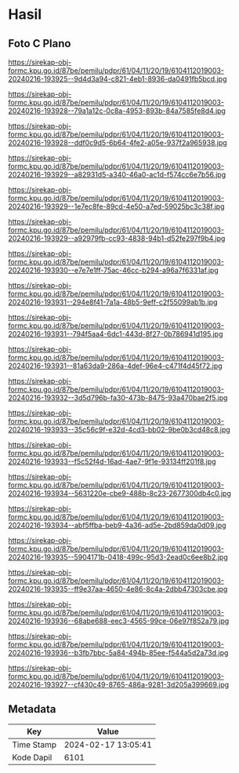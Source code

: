 # Hasil

## Foto C Plano

https://sirekap-obj-formc.kpu.go.id/87be/pemilu/pdpr/61/04/11/20/19/6104112019003-20240216-193925--9d4d3a94-c821-4eb1-8936-da0491fb5bcd.jpg

https://sirekap-obj-formc.kpu.go.id/87be/pemilu/pdpr/61/04/11/20/19/6104112019003-20240216-193928--79a1a12c-0c8a-4953-893b-84a7585fe8d4.jpg

https://sirekap-obj-formc.kpu.go.id/87be/pemilu/pdpr/61/04/11/20/19/6104112019003-20240216-193928--ddf0c9d5-6b64-4fe2-a05e-937f2a965938.jpg

https://sirekap-obj-formc.kpu.go.id/87be/pemilu/pdpr/61/04/11/20/19/6104112019003-20240216-193929--a82931d5-a340-46a0-ac1d-f574cc6e7b56.jpg

https://sirekap-obj-formc.kpu.go.id/87be/pemilu/pdpr/61/04/11/20/19/6104112019003-20240216-193929--1e7ec8fe-89cd-4e50-a7ed-59025bc3c38f.jpg

https://sirekap-obj-formc.kpu.go.id/87be/pemilu/pdpr/61/04/11/20/19/6104112019003-20240216-193929--a92979fb-cc93-4838-94b1-d52fe297f9b4.jpg

https://sirekap-obj-formc.kpu.go.id/87be/pemilu/pdpr/61/04/11/20/19/6104112019003-20240216-193930--e7e7e1ff-75ac-46cc-b294-a96a7f6331af.jpg

https://sirekap-obj-formc.kpu.go.id/87be/pemilu/pdpr/61/04/11/20/19/6104112019003-20240216-193931--294e8f41-7a1a-48b5-9eff-c2f55099ab1b.jpg

https://sirekap-obj-formc.kpu.go.id/87be/pemilu/pdpr/61/04/11/20/19/6104112019003-20240216-193931--794f5aa4-6dc1-443d-8f27-0b786941d195.jpg

https://sirekap-obj-formc.kpu.go.id/87be/pemilu/pdpr/61/04/11/20/19/6104112019003-20240216-193931--81a63da9-286a-4def-96e4-c471f4d45f72.jpg

https://sirekap-obj-formc.kpu.go.id/87be/pemilu/pdpr/61/04/11/20/19/6104112019003-20240216-193932--3d5d796b-fa30-473b-8475-93a470bae2f5.jpg

https://sirekap-obj-formc.kpu.go.id/87be/pemilu/pdpr/61/04/11/20/19/6104112019003-20240216-193933--35c56c9f-e32d-4cd3-bb02-9be0b3cd48c8.jpg

https://sirekap-obj-formc.kpu.go.id/87be/pemilu/pdpr/61/04/11/20/19/6104112019003-20240216-193933--f5c52f4d-16ad-4ae7-9f1e-93134ff201f8.jpg

https://sirekap-obj-formc.kpu.go.id/87be/pemilu/pdpr/61/04/11/20/19/6104112019003-20240216-193934--5631220e-cbe9-488b-8c23-2677300db4c0.jpg

https://sirekap-obj-formc.kpu.go.id/87be/pemilu/pdpr/61/04/11/20/19/6104112019003-20240216-193934--abf5ffba-beb9-4a36-ad5e-2bd859da0d09.jpg

https://sirekap-obj-formc.kpu.go.id/87be/pemilu/pdpr/61/04/11/20/19/6104112019003-20240216-193935--5904171b-0418-499c-95d3-2ead0c6ee8b2.jpg

https://sirekap-obj-formc.kpu.go.id/87be/pemilu/pdpr/61/04/11/20/19/6104112019003-20240216-193935--ff9e37aa-4650-4e86-8c4a-2dbb47303cbe.jpg

https://sirekap-obj-formc.kpu.go.id/87be/pemilu/pdpr/61/04/11/20/19/6104112019003-20240216-193936--68abe688-eec3-4565-99ce-06e97f852a79.jpg

https://sirekap-obj-formc.kpu.go.id/87be/pemilu/pdpr/61/04/11/20/19/6104112019003-20240216-193936--b3fb7bbc-5a84-494b-85ee-f544a5d2a73d.jpg

https://sirekap-obj-formc.kpu.go.id/87be/pemilu/pdpr/61/04/11/20/19/6104112019003-20240216-193927--cf430c49-8765-486a-9281-3d205a399669.jpg


## Metadata

| Key        | Value               |
| ---------- | ------------------- |
| Time Stamp | 2024-02-17 13:05:41 |
| Kode Dapil | 6101                |



